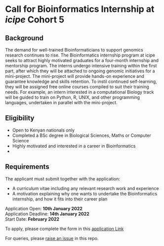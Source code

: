 # Call for Bioinformatics Internship at *icipe* Cohort 5  
## Background 
The demand for well-trained Bioinformaticians to support genomics research continues to rise. The Bioinformatics internship program at icipe seeks to attract highly motivated graduates for a four-month internship and mentorship program. The interns undergo intensive training within the first part, after which they will be attached to ongoing genomic initiatives for a mini-project. The mini-project will provide hands-on experience and guarantee knowledge and skills retention. To instil continued self-learning, they will be assigned free online courses compiled to suit their training needs. For example, an intern interested in a computational Biology track will be guided to train on Python, R, UNIX, and other programming languages, undertaken in parallel with the mini-project.  

## Eligibility 
- Open to Kenyan nationals only 
- Completed a BSc degree in Biological Sciences, Maths or Computer Science 
- Highly motivated and interested in a career in Bioinformatics  
- 
## Requirements 
The applicant must submit together with the application: 
- A curriculum vitae including any relevant research work and experience 
- A motivation explaining why one wants to undertake the Bioinformatics internship, and how it fits into their career plan 

Application Open: **10th January 2022**  
Application Deadline: **14th January 2022**  
Start Date: **February 2022**

To apply, please complete the form in this [application Link](https://redcap.icipe.org/surveys/?s=9Y939TTNW3AN8Y7L)  

For queries, please [raise an issue](https://github.com/mbbu/call_for_Bioinfo_internship_cohort5/issues) in this repo. 
